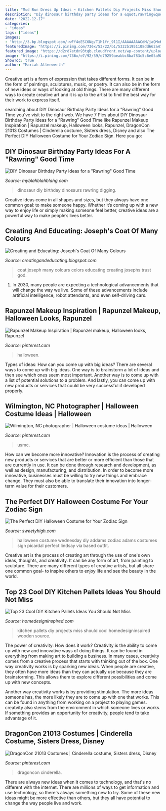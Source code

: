 ```yaml
---
title: "Mud Run Dress Up Ideas ~ Kitchen Pallets Diy Projects Miss Should Cool Homedesigninspired Wooden Source"
description: "Diy dinosaur birthday party ideas for a &quot;rawring&quot; good time"
date: "2022-12-17"
categories:
- "ideas"
tags: ["ideas"]
images:
- "http://3.bp.blogspot.com/-wFf4oESC6Ng/T1h1fr_9l1I/AAAAAAAACdM/jaQMxKWdels/s1600/IMG_1379.JPG"
featuredImage: "https://i.pinimg.com/736x/53/22/b1/5322b1951108dd662a478d2b27144967--halloween-costume-ideas-halloween-.jpg"
featured_image: "https://d2rd7etdn93tqb.cloudfront.net/wp-content/uploads/2016/10/wednesday-adams-diy100316.jpg"
image: "https://i.pinimg.com/736x/e7/92/59/e79259aeabbc8ba783c5c6e05a9838d2--sarong-sisters.jpg"
ShowToc: true
author: "Mariah Altenwerth"
---
```



Creative art is a form of expression that takes different forms. It can be in the form of paintings, sculptures, music, or poetry. It can also be in the form of new ideas or ways of looking at old things. There are many different ways to create creative art and it is up to the artist to find the best way for their work to express itself.

	

		
searching about DIY Dinosaur Birthday Party Ideas for a &quot;Rawring&quot; Good Time you've visit to the right web. We have 7 Pics about DIY Dinosaur Birthday Party Ideas for a &quot;Rawring&quot; Good Time like Rapunzel Makeup Inspiration | Rapunzel makeup, Halloween looks, Rapunzel, DragonCon 21013 Costumes | Cinderella costume, Sisters dress, Disney and also The Perfect DIY Halloween Costume for Your Zodiac Sign. Here you go:
		
    
## DIY Dinosaur Birthday Party Ideas For A &quot;Rawring&quot; Good Time

<img loading=lazy src="http://myblahblahblahg.com/wp-content/uploads/2018/03/cd72d0a755c8fee9fb1c4606d6528dc1-768x1024.jpg" onerror="this.onerror=null;this.src='https://tse1.mm.bing.net/th?id=OIP.crXLy1CP_-R2r23C1VKvmQHaJ4&amp;pid=15.1';" alt="DIY Dinosaur Birthday Party Ideas for a &quot;Rawring&quot; Good Time">

_Source: myblahblahblahg.com_

>dinosaur diy birthday dinosaurs rawring digging. 

	

Creative ideas come in all shapes and sizes, but they always have one common goal: to make someone happy. Whether it’s coming up with a new way to enjoy life or simply making someone feel better, creative ideas are a powerful way to make people’s lives better.

    
## Creating And Educating: Joseph&#039;s Coat Of Many Colours

<img loading=lazy src="http://3.bp.blogspot.com/-wFf4oESC6Ng/T1h1fr_9l1I/AAAAAAAACdM/jaQMxKWdels/s1600/IMG_1379.JPG" onerror="this.onerror=null;this.src='https://tse1.mm.bing.net/th?id=OIP.ftCC6LtBPZd__81dzM1CHwHaL0&amp;pid=15.1';" alt="Creating and Educating: Joseph&#039;s Coat Of Many Colours">

_Source: creatingandeducating.blogspot.com_

>coat joseph many colours colors educating creating josephs trust god. 

	

1. In 2030, many people are expecting a technological advancements that will change the way we live. Some of these advancements include artificial intelligence, robot attendants, and even self-driving cars. 

    
## Rapunzel Makeup Inspiration | Rapunzel Makeup, Halloween Looks, Rapunzel

<img loading=lazy src="https://i.pinimg.com/736x/46/19/6e/46196ebbeaa57f8086ccb9d971111535.jpg" onerror="this.onerror=null;this.src='https://tse4.mm.bing.net/th?id=OIP.lXjSev7h1x583KnWvwHaSQHaLF&amp;pid=15.1';" alt="Rapunzel Makeup Inspiration | Rapunzel makeup, Halloween looks, Rapunzel">

_Source: pinterest.com_

>halloween. 

	

Types of ideas: How can you come up with big ideas?
There are several ways to come up with big ideas. One way is to brainstorm a lot of ideas and then see which ones seem most important. Another way is to come up with a list of potential solutions to a problem. And lastly, you can come up with new products or services that could be very successful if developed properly.

    
## Wilmington, NC Photographer | Halloween Costume Ideas | Halloween

<img loading=lazy src="https://i.pinimg.com/736x/53/22/b1/5322b1951108dd662a478d2b27144967--halloween-costume-ideas-halloween-.jpg" onerror="this.onerror=null;this.src='https://tse2.mm.bing.net/th?id=OIP.63LbWw6mFEfvMaK1Wp0bUwHaLH&amp;pid=15.1';" alt="Wilmington, NC photographer | Halloween costume ideas | Halloween">

_Source: pinterest.com_

>usmc. 

	

How can we become more innovative?
Innovation is the process of creating new products or services that are better or more efficient than those that are currently in use. It can be done through research and development, as well as design, manufacturing, and distribution. In order to become more innovative, businesses must be willing to try new things and embrace change. They must also be able to translate their innovation into longer-term value for their customers.

    
## The Perfect DIY Halloween Costume For Your Zodiac Sign

<img loading=lazy src="https://d2rd7etdn93tqb.cloudfront.net/wp-content/uploads/2016/10/wednesday-adams-diy100316.jpg" onerror="this.onerror=null;this.src='https://tse2.mm.bing.net/th?id=OIP.B_7EgMODQYOJMEfkNVwduwHaK3&amp;pid=15.1';" alt="The Perfect DIY Halloween Costume for Your Zodiac Sign">

_Source: sweetyhigh.com_

>halloween costume wednesday diy addams zodiac adams costumes sign picardal perfect lindsay via based outfit. 

	

Creative art is the process of creating art through the use of one's own ideas, thoughts, and creativity. It can be any form of art, from painting to sculpture. There are many different types of creative artists, but all share one common goal- to inspire others to enjoy life and see the beauty in the world.

    
## Top 23 Cool DIY Kitchen Pallets Ideas You Should Not Miss

<img loading=lazy src="http://www.homedesigninspired.com/wp-content/uploads/2017/02/kitchen-projects-from-wooden-pallets-19.jpg" onerror="this.onerror=null;this.src='https://tse4.mm.bing.net/th?id=OIP.wPxA3rYIjduhD0Wcycs1jQHaJ4&amp;pid=15.1';" alt="Top 23 Cool DIY Kitchen Pallets Ideas You Should Not Miss">

_Source: homedesigninspired.com_

>kitchen pallets diy projects miss should cool homedesigninspired wooden source. 

	

The power of creativity: How does it work?
Creativity is the ability to come up with new and innovative ways of doing things. It can be found in everything from making art to building a business. In many cases, creativity comes from a creative process that starts with thinking out of the box.
One way creativity works is by sparking new ideas. When people are creative, they often have more ideas than they can actually use because they are brainstorming. This allows them to explore different possibilities and come up with new concepts.

Another way creativity works is by providing stimulation. The more ideas someone has, the more likely they are to come up with one that works. This can be found in anything from working on a project to playing games. creatvity also stems from the environment in which someone lives or works. If something provides an opportunity for creativity, people tend to take advantage of it.

    
## DragonCon 21013 Costumes | Cinderella Costume, Sisters Dress, Disney

<img loading=lazy src="https://i.pinimg.com/736x/e7/92/59/e79259aeabbc8ba783c5c6e05a9838d2--sarong-sisters.jpg" onerror="this.onerror=null;this.src='https://tse4.mm.bing.net/th?id=OIP.mJNK4vmxzo0VnmsOCzTATQHaJ3&amp;pid=15.1';" alt="DragonCon 21013 Costumes | Cinderella costume, Sisters dress, Disney">

_Source: pinterest.com_

>dragoncon cinderella. 

	

There are always new ideas when it comes to technology, and that's no different with the internet. There are millions of ways to get information and use technology, so there's always something new to try. Some of these new ideas might be more effective than others, but they all have potential to change the way people live and work.

